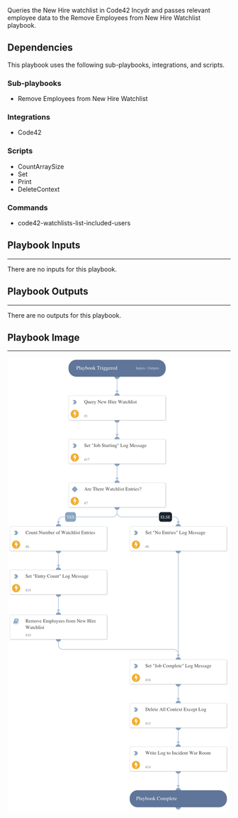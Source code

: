 Queries the New Hire watchlist in Code42 Incydr and passes relevant employee data to the Remove Employees from New Hire Watchlist playbook.

## Dependencies

This playbook uses the following sub-playbooks, integrations, and scripts.

### Sub-playbooks

* Remove Employees from New Hire Watchlist

### Integrations

* Code42

### Scripts

* CountArraySize
* Set
* Print
* DeleteContext

### Commands

* code42-watchlists-list-included-users

## Playbook Inputs

---
There are no inputs for this playbook.

## Playbook Outputs

---
There are no outputs for this playbook.

## Playbook Image

---

![New Hire Clean-Up](../doc_files/New_Hire_Clean-Up.png)
